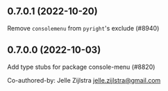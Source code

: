 ## 0.7.0.1 (2022-10-20)

Remove `consolemenu` from `pyright`'s exclude (#8940)

## 0.7.0.0 (2022-10-03)

Add type stubs for package console-menu (#8820)

Co-authored-by: Jelle Zijlstra <jelle.zijlstra@gmail.com>

